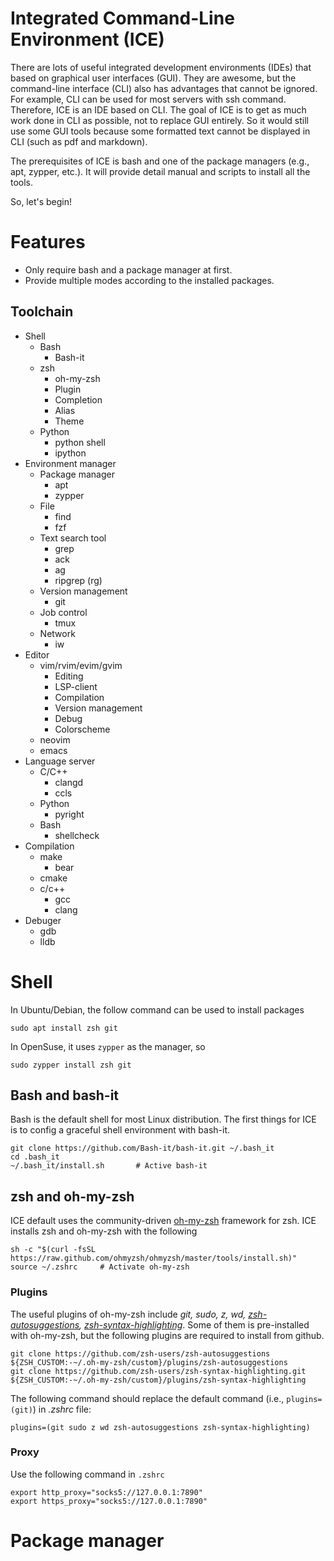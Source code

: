 # Integrated Command-Line Environment (ICE)

There are lots of useful integrated development environments (IDEs) that based on graphical user interfaces (GUI).
They are awesome, but the command-line interface (CLI) also has advantages that cannot be ignored.
For example, CLI can be used for most servers with ssh command.
Therefore, ICE is an IDE based on CLI. 
The goal of ICE is to get as much work done in CLI as possible, not to replace GUI entirely.
So it would still use some GUI tools because some formatted text cannot be displayed in CLI (such as pdf and markdown).

The prerequisites of ICE is bash and one of the package managers (e.g., apt, zypper, etc.).
It will provide detail manual and scripts to install all the tools.

So, let's begin!

# Features

- Only require bash and a package manager at first.
- Provide multiple modes according to the installed packages.

## Toolchain

- Shell
    - Bash
        - Bash-it
    - zsh
        - oh-my-zsh
        - Plugin
        - Completion
        - Alias
        - Theme
    - Python
        - python shell
        - ipython
- Environment manager
    - Package manager
        - apt
        - zypper
    - File
        - find
        - fzf
    - Text search tool
        - grep
        - ack
        - ag
        - ripgrep (rg)
    - Version management
        - git
    - Job control
        - tmux
    - Network
        - iw
- Editor
    - vim/rvim/evim/gvim
        - Editing
        - LSP-client
        - Compilation
        - Version management
        - Debug
        - Colorscheme
    - neovim
    - emacs
- Language server
    - C/C++
        - clangd
        - ccls
    - Python
        - pyright
    - Bash
        - shellcheck
- Compilation
    - make
        - bear
    - cmake
    - c/c++
        - gcc
        - clang
- Debuger
    - gdb
    - lldb

# Shell

In Ubuntu/Debian, the follow command can be used to install packages

    sudo apt install zsh git

In OpenSuse, it uses `zypper` as the manager, so 

    sudo zypper install zsh git

## Bash and bash-it

Bash is the default shell for most Linux distribution.
The first things for ICE is to config a graceful shell environment with bash-it.

    git clone https://github.com/Bash-it/bash-it.git ~/.bash_it
    cd .bash_it
    ~/.bash_it/install.sh       # Active bash-it

## zsh and oh-my-zsh

ICE default uses the community-driven [oh-my-zsh](https://ohmyz.sh/) framework for zsh.
ICE installs zsh and oh-my-zsh with the following

    sh -c "$(curl -fsSL https://raw.github.com/ohmyzsh/ohmyzsh/master/tools/install.sh)"
    source ~/.zshrc     # Activate oh-my-zsh

### Plugins

The useful plugins of oh-my-zsh include *git, sudo, z, wd, [zsh-autosuggestions](https://github.com/zsh-users/zsh-autosuggestions), [zsh-syntax-highlighting](https://github.com/zsh-users/zsh-syntax-highlighting.git)*.
Some of them is pre-installed with oh-my-zsh, but the following plugins are required to install from github.

    git clone https://github.com/zsh-users/zsh-autosuggestions ${ZSH_CUSTOM:-~/.oh-my-zsh/custom}/plugins/zsh-autosuggestions
    git clone https://github.com/zsh-users/zsh-syntax-highlighting.git ${ZSH_CUSTOM:-~/.oh-my-zsh/custom}/plugins/zsh-syntax-highlighting

The following command should replace the default command (i.e., `plugins=(git)`) in *.zshrc* file:

    plugins=(git sudo z wd zsh-autosuggestions zsh-syntax-highlighting)

### Proxy

Use the following command in `.zshrc`

    export http_proxy="socks5://127.0.0.1:7890"
    export https_proxy="socks5://127.0.0.1:7890"

# Package manager

